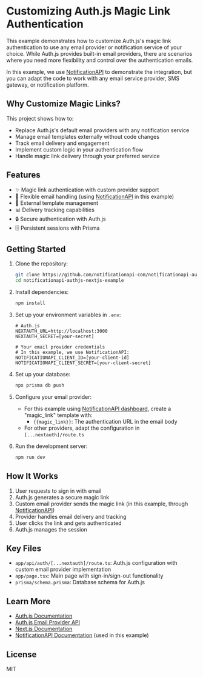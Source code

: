 # Customizing Auth.js Magic Link Authentication

This example demonstrates how to customize Auth.js's magic link authentication to use any email provider or notification service of your choice. While Auth.js provides built-in email providers, there are scenarios where you need more flexibility and control over the authentication emails.

In this example, we use [NotificationAPI](https://www.notificationapi.com) to demonstrate the integration, but you can adapt the code to work with any email service provider, SMS gateway, or notification platform.

## Why Customize Magic Links?

This project shows how to:

- Replace Auth.js's default email providers with any notification service
- Manage email templates externally without code changes
- Track email delivery and engagement
- Implement custom logic in your authentication flow
- Handle magic link delivery through your preferred service

## Features

- ✨ Magic link authentication with custom provider support
- 📧 Flexible email handling (using [NotificationAPI](https://www.notificationapi.com) in this example)
- 🎨 External template management
- 📊 Delivery tracking capabilities
- 🔒 Secure authentication with Auth.js
- 🗄️ Persistent sessions with Prisma

## Getting Started

1. Clone the repository:

   ```bash
   git clone https://github.com/notificationapi-com/notificationapi-authjs-nextjs-example
   cd notificationapi-authjs-nextjs-example
   ```

2. Install dependencies:

   ```bash
   npm install
   ```

3. Set up your environment variables in `.env`:

   ```env
   # Auth.js
   NEXTAUTH_URL=http://localhost:3000
   NEXTAUTH_SECRET=[your-secret]

   # Your email provider credentials
   # In this example, we use NotificationAPI:
   NOTIFICATIONAPI_CLIENT_ID=[your-client-id]
   NOTIFICATIONAPI_CLIENT_SECRET=[your-client-secret]
   ```

4. Set up your database:

   ```bash
   npx prisma db push
   ```

5. Configure your email provider:

   - For this example using [NotificationAPI dashboard](https://app.notificationapi.com), create a "magic_link" template with:
     - `{{magic_link}}`: The authentication URL in the email body
   - For other providers, adapt the configuration in `[...nextauth]/route.ts`

6. Run the development server:
   ```bash
   npm run dev
   ```

## How It Works

1. User requests to sign in with email
2. Auth.js generates a secure magic link
3. Custom email provider sends the magic link (in this example, through [NotificationAPI](https://www.notificationapi.com))
4. Provider handles email delivery and tracking
5. User clicks the link and gets authenticated
6. Auth.js manages the session

## Key Files

- `app/api/auth/[...nextauth]/route.ts`: Auth.js configuration with custom email provider implementation
- `app/page.tsx`: Main page with sign-in/sign-out functionality
- `prisma/schema.prisma`: Database schema for Auth.js

## Learn More

- [Auth.js Documentation](https://authjs.dev)
- [Auth.js Email Provider API](https://authjs.dev/reference/core/providers_email)
- [Next.js Documentation](https://nextjs.org/docs)
- [NotificationAPI Documentation](https://docs.notificationapi.com) (used in this example)

## License

MIT
